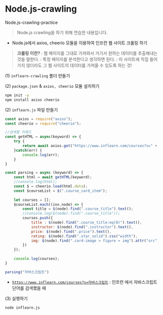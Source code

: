 # Node.js-crawling
Node.js-crawling-practice
> Node.js crawling을 하기 위해 연습한 내용입니다.


- Node.js에서 axios, cheerio 모듈을 이용하여 인프런 웹 사이트 크롤링 하기

> **크롤링 이란?** 
: 웹 페이지를 그대로 가져와서 거기서 원하는 데이터를 추출해내는 것을 말한다. 
: 특정 페이지를 분석한다고 생각하면 된다. 
: 이 사이트에 직접 들어가지 않더라도 그 웹 사이트의 데이터를 가져올 수 있도록 하는 것!
> 

(1) `inflearn-crawling`  폴더 만들기 

(2) `package.json` & `axios, cheerio` 모듈 설치하기 

```bash
npm init -y
npm install axios cheerio
```

(2) `inflearn.js` 파일 만들기 

```jsx
const axios = require("axios");
const cheerio = require("cheerio");

//검색할 키워드 
const getHTML = async(keyword) => {
	try {
		return await axios.get("https://www.inflearn.com/courses?s=" + encodeURI(keyword)
	}catch(err) {
		console.log(err);
	}
}

const parsing = async (keyword) => {
	const html = await getHTML(keyword);
	//console.log(html);
	const $ = cheerio.load(html.data);
	const $courseList = $(".course_card_item");
	
	let courses = [];
	$courseList.each((inx,node) => {
		const title = $(node).find(".course_title").text();
		//console.log($(node).find(".course_title"));
		courses.push({
			title : $(node).find(".course_title:eq(0)").text(),
			instructor: $(node).find(".instructor").text(),
			price: $(node).find(".price").text(),
			rating: $(node).find(".star_solid").css("width"),
			img: $(node).find(".card-image > figure > img").attr("src")
		})
	});
	
	console.log(courses);
}

parsing("자바스크립트") 
```

- [`https://www.inflearn.com/courses?s=자바스크립트`](https://www.inflearn.com/courses?s=%EC%9E%90%EB%B0%94%EC%8A%A4%ED%81%AC%EB%A6%BD%ED%8A%B8) 
: 인프런 에서 자바스크립트 단어를 검색했을 때

(3) 실행하기
```bash
node inflearn.js
```
